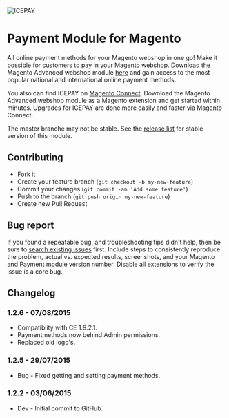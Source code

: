 ![ICEPAY](https://camo.githubusercontent.com/49043ebb42bd9b98941d6013761d4aadcd33f14f/68747470733a2f2f6963657061792e636f6d2f6e6c2f77702d636f6e74656e742f7468656d65732f6963657061792f696d616765732f6865616465722f6c6f676f2e737667)

# Payment Module for Magento

All online payment methods for your Magento webshop in one go! Make it possible for customers to pay in your Magento webshop. Download the Magento Advanced webshop module [here](https://github.com/icepay/Magento/releases) and gain access to the most popular national and international online payment methods.

You also can find ICEPAY on [Magento Connect](http://www.magentocommerce.com/magento-connect/icepay-payment-advanced.html). Download the Magento Advanced webshop module as a Magento extension and get started within minutes. Upgrades for ICEPAY are done more easily and faster via Magento Connect.

The master branche may not be stable. See the [release list](https://github.com/icepay/Magento/releases) for stable version of this module.

## Contributing ##

* Fork it
* Create your feature branch (`git checkout -b my-new-feature`)
* Commit your changes (`git commit -am 'Add some feature'`)
* Push to the branch (`git push origin my-new-feature`)
* Create new Pull Request

## Bug report ##

If you found a repeatable bug, and troubleshooting tips didn't help, then be sure to [search existing issues](https://github.com/icepay/Magento/issues) first. Include steps to consistently reproduce the problem, actual vs. expected results, screenshots, and your Magento and Payment module version number. Disable all extensions to verify the issue is a core bug.

## Changelog ##

### 1.2.6 - 07/08/2015
* Compatiblity with CE 1.9.2.1.
* Paymentmethods now behind Admin permissions.
* Replaced old logo's.

### 1.2.5 - 29/07/2015
* Bug - Fixed getting and setting payment methods.

### 1.2.2 - 03/06/2015
* Dev - Initial commit to GitHub.
